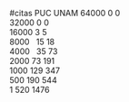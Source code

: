 #citas PUC UNAM
64000 0 0  
32000 0 0  
16000  3 5  
8000   15 18   
4000   35 73  
2000 73  191  
1000   129 347  
500    190 544  
1     520 1476  
